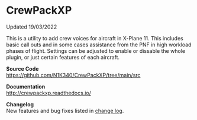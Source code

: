 # CrewPackXP

Updated 19/03/2022

This is a utility to add crew voices for aircraft in X-Plane 11. This includes basic call outs and in some cases assistance from the PNF in high workload phases of flight. Settings can be adjusted to enable or dissable the whole plugin, or just certain features of each aircraft.

**Source Code**  
<https://github.com/N1K340/CrewPackXP/tree/main/src>

**Documentation**  
<http://crewpackxp.readthedocs.io/>

**Changelog**  
New features and bug fixes listed in [change log](changelog.md).